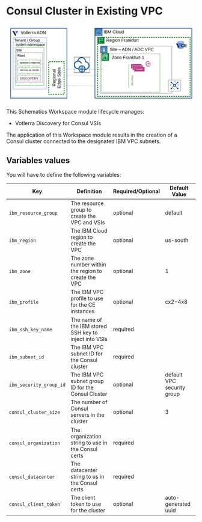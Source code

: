 # Consul Cluster in Existing VPC

![Workspace Diagram](https://github.com/jgruberf5/ibmcloud_schematics_volterra_adn_tier/raw/master/assets/ibmcloud_schematices_adn_consul_only_diagram.jpg)

This Schematics Workspace module lifecycle manages:

- Votlerra Discovery for Consul VSIs

The application of this Workspace module results in the creation of a Consul cluster connected to the designated IBM VPC subnets.

## Variables values

You will have to define the following variables:

| Key | Definition | Required/Optional | Default Value |
| --- | ---------- | ----------------- | ------------- |
| `ibm_resource_group` | The resource group to create the VPC and VSIs | optional | default |
| `ibm_region` | The IBM Cloud region to create the VPC | optional | us-south |
| `ibm_zone` | The zone number within the region to create the VPC | optional | 1 |
| `ibm_profile` | The IBM VPC profile to use for the CE instances | optional | cx2-4x8 |
| `ibm_ssh_key_name` | The name of the IBM stored SSH key to inject into VSIs | required |  |
| `ibm_subnet_id` | The IBM VPC subnet ID for the Consul cluster | required |  |
| `ibm_security_group_id` | The IBM VPC subnet group ID for the Consul Cluster | optional | default VPC security group |
| `consul_cluster_size` | The number of Consul servers in the cluster | optional | 3 |
| `consul_organization` | The organization string to use in the Consul certs | required | |
| `consul_datacenter` | The datacenter string to us in the Consul certs | required | |
| `consul_client_token` | The client token to use for the cluster | optional | auto-generated uuid |
